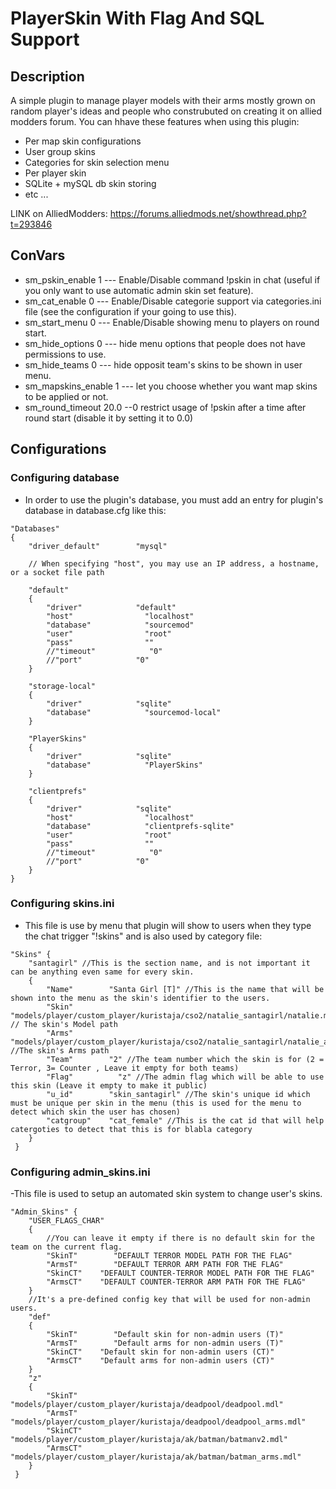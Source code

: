 # PlayerSkin With Flag And SQL Support

## Description
A simple plugin to manage player models with their arms mostly grown on random player's ideas and people who construbuted on creating it on allied modders forum.
You can hhave these features when using this plugin:
- Per map skin configurations
- User group skins
- Categories for skin selection menu
- Per player skin
- SQLite + mySQL db skin storing
- etc ...

LINK on AlliedModders: https://forums.alliedmods.net/showthread.php?t=293846

## ConVars

- sm_pskin_enable 1 --- Enable/Disable command !pskin in chat (useful if you only want to use automatic admin skin set feature).
- sm_cat_enable 0 --- Enable/Disable categorie support via categories.ini file (see the configuration if your going to use this).
- sm_start_menu 0 --- Enable/Disable showing menu to players on round start.
- sm_hide_options 0 --- hide menu options that people does not have permissions to use.
- sm_hide_teams 0 --- hide opposit team's skins to be shown in user menu.
- sm_mapskins_enable 1 --- let you choose whether you want map skins to be applied or not.
- sm_round_timeout 20.0 --0 restrict usage of !pskin after a time after round start (disable it by setting it to 0.0)

## Configurations

### Configuring database

- In order to use the plugin's database, you must add an entry for plugin's database in database.cfg like this:

```
"Databases"
{
    "driver_default"        "mysql"
    
    // When specifying "host", you may use an IP address, a hostname, or a socket file path
    
    "default"
    {
        "driver"            "default"
        "host"                "localhost"
        "database"            "sourcemod"
        "user"                "root"
        "pass"                ""
        //"timeout"            "0"
        //"port"            "0"
    }
    
    "storage-local"
    {
        "driver"            "sqlite"
        "database"            "sourcemod-local"
    }

    "PlayerSkins"
    {
        "driver"            "sqlite"
        "database"            "PlayerSkins"
    }

    "clientprefs"
    {
        "driver"            "sqlite"
        "host"                "localhost"
        "database"            "clientprefs-sqlite"
        "user"                "root"
        "pass"                ""
        //"timeout"            "0"
        //"port"            "0"
    }
}
```

### Configuring skins.ini

- This file is use by menu that plugin will show to users when they type the chat trigger "!skins" and is also used by category file:
```
"Skins" {
    "santagirl" //This is the section name, and is not important it can be anything even same for every skin.
    {
        "Name"        "Santa Girl [T]" //This is the name that will be shown into the menu as the skin's identifier to the users.
        "Skin"        "models/player/custom_player/kuristaja/cso2/natalie_santagirl/natalie.mdl" // The skin's Model path
        "Arms"        "models/player/custom_player/kuristaja/cso2/natalie_santagirl/natalie_arms.mdl" //The skin's Arms path
        "Team"        "2" //The team number which the skin is for (2 = Terror, 3= Counter , Leave it empty for both teams)
        "Flag"          "z" //The admin flag which will be able to use this skin (Leave it empty to make it public)
        "u_id"        "skin_santagirl" //The skin's unique id which must be unique per skin in the menu (this is used for the menu to detect which skin the user has chosen)
        "catgroup"    "cat_female" //This is the cat id that will help catergoties to detect that this is for blabla category
    }
 } 
```

### Configuring admin_skins.ini

-This file is used to setup an automated skin system to change user's skins.
```
"Admin_Skins" {
    "USER_FLAGS_CHAR"
    {
        //You can leave it empty if there is no default skin for the team on the current flag.
        "SkinT"        "DEFAULT TERROR MODEL PATH FOR THE FLAG"
        "ArmsT"        "DEFAULT TERROR ARM PATH FOR THE FLAG"
        "SkinCT"    "DEFAULT COUNTER-TERROR MODEL PATH FOR THE FLAG"
        "ArmsCT"    "DEFAULT COUNTER-TERROR ARM PATH FOR THE FLAG"
    }
    //It's a pre-defined config key that will be used for non-admin users.
    "def"
    {
        "SkinT"        "Default skin for non-admin users (T)"
        "ArmsT"        "Default arms for non-admin users (T)"
        "SkinCT"    "Default skin for non-admin users (CT)"
        "ArmsCT"    "Default arms for non-admin users (CT)"
    }
    "z"
    {
        "SkinT"        "models/player/custom_player/kuristaja/deadpool/deadpool.mdl"
        "ArmsT"        "models/player/custom_player/kuristaja/deadpool/deadpool_arms.mdl"
        "SkinCT"    "models/player/custom_player/kuristaja/ak/batman/batmanv2.mdl"
        "ArmsCT"    "models/player/custom_player/kuristaja/ak/batman/batman_arms.mdl"
    }
 } 
```
